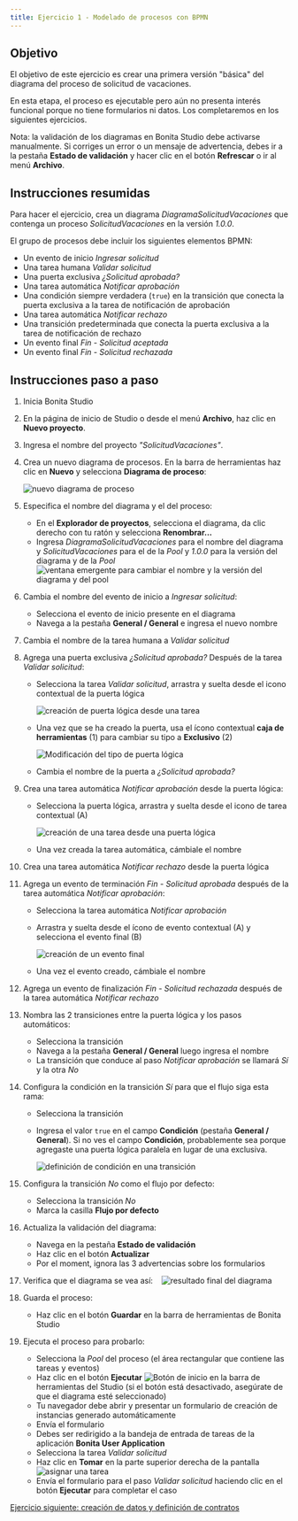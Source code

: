 ```yaml
---
title: Ejercicio 1 - Modelado de procesos con BPMN
---
```


## Objetivo

El objetivo de este ejercicio es crear una primera versión "básica" del diagrama del proceso de solicitud de vacaciones.

En esta etapa, el proceso es ejecutable pero aún no presenta interés funcional porque no tiene formularios ni datos.
Los completaremos en los siguientes ejercicios.

Nota: la validación de los diagramas en Bonita Studio debe activarse manualmente. Si corriges un error o un mensaje de advertencia, debes ir a la pestaña **Estado de validación** y hacer clic en el botón **Refrescar** o ir al menú **Archivo**.

## Instrucciones resumidas

Para hacer el ejercicio, crea un diagrama *DiagramaSolicitudVacaciones* que contenga un proceso *SolicitudVacaciones* en la versión *1.0.0*.

El grupo de procesos debe incluir los siguientes elementos BPMN:
* Un evento de inicio *Ingresar solicitud*
* Una tarea humana *Validar solicitud*
* Una puerta exclusiva *¿Solicitud aprobada?*
* Una tarea automática *Notificar aprobación*
* Una condición siempre verdadera (`true`) en la transición que conecta la puerta exclusiva a la tarea de notificación de aprobación
* Una tarea automática *Notificar rechazo*
* Una transición predeterminada que conecta la puerta exclusiva a la tarea de notificación de rechazo
* Un evento final *Fin - Solicitud aceptada*
* Un evento final *Fin - Solicitud rechazada*

## Instrucciones paso a paso

1. Inicia Bonita Studio
1. En la página de inicio de Studio o desde el menú **Archivo**, haz clic en **Nuevo proyecto**.
1. Ingresa el nombre del proyecto _"SolicitudVacaciones"_.
1. Crea un nuevo diagrama de procesos. En la barra de herramientas haz clic en **Nuevo** y selecciona **Diagrama de proceso**:

    ![nuevo diagrama de proceso](images/ex01/ex1_10.png)

1. Especifica el nombre del diagrama y el del proceso:
    - En el **Explorador de proyectos**, selecciona el diagrama, da clic derecho con tu ratón y selecciona **Renombrar...**
    - Ingresa *DiagramaSolicitudVacaciones* para el nombre del diagrama y *SolicitudVacaciones* para el de la *Pool* y *1.0.0* para la versión del diagrama y de la *Pool*
   ![ventana emergente para cambiar el nombre y la versión del diagrama y del pool](images/ex01/ex1_01.png)
1. Cambia el nombre del evento de inicio a *Ingresar solicitud*:
    - Selecciona el evento de inicio presente en el diagrama
    - Navega a la pestaña **General / General** e ingresa el nuevo nombre
1. Cambia el nombre de la tarea humana a *Validar solicitud*
1. Agrega una puerta exclusiva *¿Solicitud aprobada?* Después de la tarea *Validar solicitud*:
    - Selecciona la tarea *Validar solicitud*, arrastra y suelta desde el icono contextual de la puerta lógica

        ![creación de puerta lógica desde una tarea](images/ex01/ex1_02.png)
    - Una vez que se ha creado la puerta, usa el ícono contextual **caja de herramientas** (1) para cambiar su tipo a **Exclusivo** (2)
    
        ![Modificación del tipo de puerta lógica](images/ex01/ex1_03.png)
    
    - Cambia el nombre de la puerta a *¿Solicitud aprobada?*
1. Crea una tarea automática *Notificar aprobación* desde la puerta lógica:
    - Selecciona la puerta lógica, arrastra y suelta desde el icono de tarea contextual (A)

        ![creación de una tarea desde una puerta lógica](images/ex01/ex1_04.png)
    - Una vez creada la tarea automática, cámbiale el nombre
1. Crea una tarea automática *Notificar rechazo* desde la puerta lógica
1. Agrega un evento de terminación *Fin - Solicitud aprobada* después de la tarea automática *Notificar aprobación*:
    - Selecciona la tarea automática *Notificar aprobación*
    - Arrastra y suelta desde el ícono de evento contextual (A) y selecciona el evento final (B)
    
        ![creación de un evento final](images/ex01/ex1_05.png)
    - Una vez el evento creado, cámbiale el nombre
1. Agrega un evento de finalización *Fin - Solicitud rechazada* después de la tarea automática *Notificar rechazo*
1. Nombra las 2 transiciones entre la puerta lógica y los pasos automáticos:
    - Selecciona la transición
    - Navega a la pestaña **General / General** luego ingresa el nombre
    - La transición que conduce al paso *Notificar aprobación* se llamará *Sí* y la otra *No*
1. Configura la condición en la transición *Sí* para que el flujo siga esta rama:
    - Selecciona la transición
    - Ingresa el valor `true` en el campo **Condición** (pestaña **General / General**). Si no ves el campo **Condición**, probablemente sea porque agregaste una puerta lógica paralela en lugar de una exclusiva.
    
        ![definición de condición en una transición](images/ex01/ex1_06.png)
1. Configura la transición *No* como el flujo por defecto:
    - Selecciona la transición *No*
    - Marca la casilla **Flujo por defecto**
1. Actualiza la validación del diagrama:
    - Navega en la pestaña **Estado de validación**
    - Haz clic en el botón **Actualizar**
    - Por el moment, ignora las 3 advertencias sobre los formularios
1. Verifica que el diagrama se vea así:
   ![resultado final del diagrama](images/ex01/ex1_07.png)
1. Guarda el proceso:
    - Haz clic en el botón **Guardar** en la barra de herramientas de Bonita Studio
1. Ejecuta el proceso para probarlo:
    - Selecciona la *Pool* del proceso (el área rectangular que contiene las tareas y eventos)
    - Haz clic en el botón **Ejecutar** ![Botón de inicio](images/ex01/ex1_08.png) en la barra de herramientas del Studio (si el botón está desactivado, asegúrate de que el diagrama esté seleccionado)
    - Tu navegador debe abrir y presentar un formulario de creación de instancias generado automáticamente
    - Envía el formulario
    - Debes ser redirigido a la bandeja de entrada de tareas de la aplicación **Bonita User Application**
    - Selecciona la tarea *Validar solicitud*
    - Haz clic en **Tomar** en la parte superior derecha de la pantalla ![asignar una tarea](images/ex01/ex1_09.png)
    - Envía el formulario para el paso *Validar solicitud* haciendo clic en el botón **Ejecutar** para completar el caso

[Ejercicio siguiente: creación de datos y definición de contratos](02-data-contract.md)
